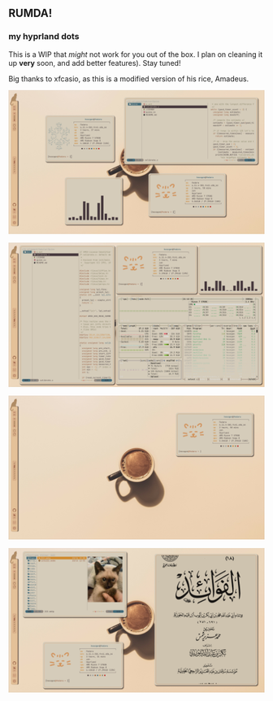 ## RUMDA!
### my hyprland dots
This is a WIP that *might* not work for you out of the box. I plan on cleaning it up **very** soon, and add better features). Stay tuned!


Big thanks to xfcasio, as this is a modified version of his rice, Amadeus.

![1](1.png)


![2](2.png)


![3](3.png)


![4](4.png)


